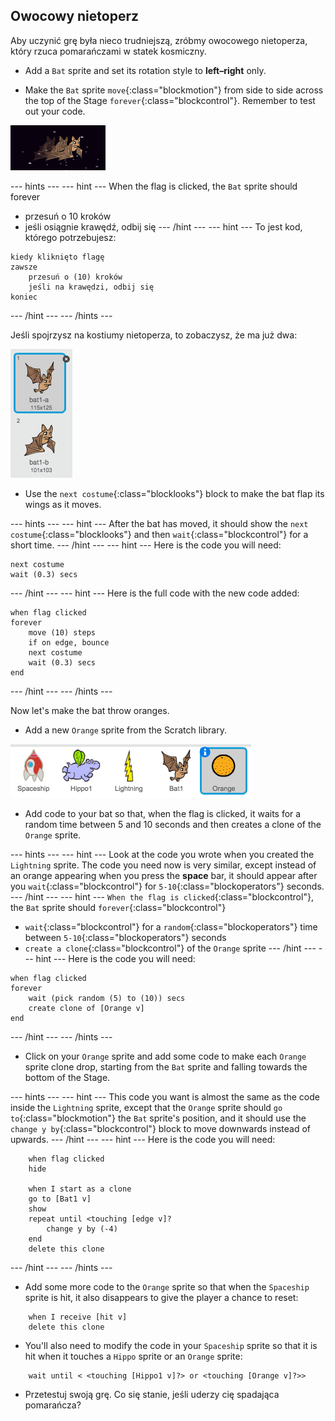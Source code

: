 ## Owocowy nietoperz

Aby uczynić grę była nieco trudniejszą, zróbmy owocowego nietoperza, który rzuca pomarańczami w statek kosmiczny.

+ Add a `Bat` sprite and set its rotation style to **left–right** only.

+ Make the `Bat` sprite `move`{:class="blockmotion"} from side to side across the top of the Stage `forever`{:class="blockcontrol"}. Remember to test out your code.

![zrzut ekranu](images/invaders-bat.png)

\--- hints \--- \--- hint \--- When the flag is clicked, the `Bat` sprite should forever

+ przesuń o 10 kroków
+ jeśli osiągnie krawędź, odbij się \--- /hint \--- \--- hint \--- To jest kod, którego potrzebujesz:

```blocks
kiedy kliknięto flagę
zawsze
    przesuń o (10) kroków
    jeśli na krawędzi, odbij się
koniec
```

\--- /hint \--- \--- /hints \---

Jeśli spojrzysz na kostiumy nietoperza, to zobaczysz, że ma już dwa:

![zrzut ekranu](images/invaders-bat-costume.png)

+ Use the `next costume`{:class="blocklooks"} block to make the bat flap its wings as it moves.

\--- hints \--- \--- hint \--- After the bat has moved, it should show the `next costume`{:class="blocklooks"} and then `wait`{:class="blockcontrol"} for a short time. \--- /hint \--- \--- hint \--- Here is the code you will need:

```blocks
next costume
wait (0.3) secs
```

\--- /hint \--- \--- hint \--- Here is the full code with the new code added:

```blocks
when flag clicked
forever
    move (10) steps
    if on edge, bounce
    next costume
    wait (0.3) secs
end
```

\--- /hint \--- \--- /hints \---

Now let's make the bat throw oranges.

+ Add a new `Orange` sprite from the Scratch library.

![zrzut ekranu](images/invaders-orange.png)

+ Add code to your bat so that, when the flag is clicked, it waits for a random time between 5 and 10 seconds and then creates a clone of the `Orange` sprite.

\--- hints \--- \--- hint \--- Look at the code you wrote when you created the `Lightning` sprite. The code you need now is very similar, except instead of an orange appearing when you press the **space** bar, it should appear after you `wait`{:class="blockcontrol"} for `5-10`{:class="blockoperators"} seconds. \--- /hint \--- \--- hint \--- `When the flag is clicked`{:class="blockcontrol"}, the `Bat` sprite should `forever`{:class="blockcontrol"}

+ `wait`{:class="blockcontrol"} for a `random`{:class="blockoperators"} time between `5-10`{:class="blockoperators"} seconds
+ `create a clone`{:class="blockcontrol"} of the `Orange` sprite \--- /hint \--- \--- hint \--- Here is the code you will need:

```blocks
when flag clicked
forever
    wait (pick random (5) to (10)) secs
    create clone of [Orange v]
end
```

\--- /hint \--- \--- /hints \---

+ Click on your `Orange` sprite and add some code to make each `Orange` sprite clone drop, starting from the `Bat` sprite and falling towards the bottom of the Stage.

\--- hints \--- \--- hint \--- This code you want is almost the same as the code inside the `Lightning` sprite, except that the `Orange` sprite should `go to`{:class="blockmotion"} the `Bat` sprite's position, and it should use the `change y by`{:class="blockcontrol"} block to move downwards instead of upwards. \--- /hint \--- \--- hint \--- Here is the code you will need:

```blocks
    when flag clicked
    hide

    when I start as a clone
    go to [Bat1 v]
    show
    repeat until <touching [edge v]?
        change y by (-4)
    end
    delete this clone

```

\--- /hint \--- \--- /hints \---

+ Add some more code to the `Orange` sprite so that when the `Spaceship` sprite is hit, it also disappears to give the player a chance to reset:

```blocks
    when I receive [hit v]
    delete this clone
```

+ You'll also need to modify the code in your `Spaceship` sprite so that it is hit when it touches a `Hippo` sprite or an `Orange` sprite:

```blocks
    wait until < <touching [Hippo1 v]?> or <touching [Orange v]?>>
```

+ Przetestuj swoją grę. Co się stanie, jeśli uderzy cię spadająca pomarańcza?
